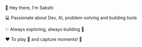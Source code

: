 👋 Hey there, I'm Sakshi

💻 Passionate about Dev, AI, problem-solving and building tools

✨ Always exploring, always building 🚀

❤️ To play 🏸 and capture moments! 📸
